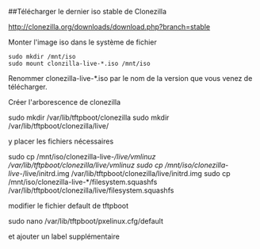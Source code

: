 ##Télécharger le dernier iso stable de Clonezilla

http://clonezilla.org/downloads/download.php?branch=stable

Monter l'image iso dans le système de fichier

```
sudo mkdir /mnt/iso
sudo mount clonzilla-live-*.iso /mnt/iso
```

Renommer clonezilla-live-*.iso par le nom de la version que vous venez de télécharger.  

Créer l'arborescence de clonezilla

sudo mkdir /var/lib/tftpboot/clonezilla
sudo mkdir /var/lib/tftpboot/clonezilla/live/

y placer les fichiers nécessaires

sudo cp /mnt/iso/clonezilla-live-*/live/vmlinuz /var/lib/tftpboot/clonezilla/live/vmlinuz
sudo cp /mnt/iso/clonezilla-live-*/live/initrd.img /var/lib/tftpboot/clonezilla/live/initrd.img
sudo cp /mnt/iso/clonezilla-live-*/filesystem.squashfs /var/lib/tftpboot/clonezilla/live/filesystem.squashfs

modifier le fichier default de tftpboot

sudo nano /var/lib/tftpboot/pxelinux.cfg/default 

et ajouter un label supplémentaire

